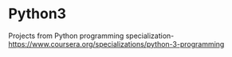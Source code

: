 # Python3
Projects from Python programming specialization-https://www.coursera.org/specializations/python-3-programming

